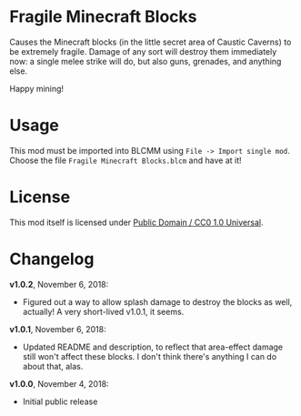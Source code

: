 Fragile Minecraft Blocks
========================

Causes the Minecraft blocks (in the little secret area of Caustic Caverns) to
be extremely fragile.  Damage of any sort will destroy them immediately now:
a single melee strike will do, but also guns, grenades, and anything else.

Happy mining!

Usage
=====

This mod must be imported into BLCMM using `File -> Import single mod`.
Choose the file `Fragile Minecraft Blocks.blcm` and have at it!

License
=======

This mod itself is licensed under
[Public Domain / CC0 1.0 Universal](https://creativecommons.org/publicdomain/zero/1.0/).

Changelog
=========
**v1.0.2**, November 6, 2018:
 * Figured out a way to allow splash damage to destroy the blocks as
   well, actually!  A very short-lived v1.0.1, it seems.

**v1.0.1**, November 6, 2018:
 * Updated README and description, to reflect that area-effect damage
   still won't affect these blocks.  I don't think there's anything I
   can do about that, alas.

**v1.0.0**, November 4, 2018:
 * Initial public release

